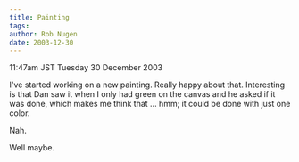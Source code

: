 ```yaml
---
title: Painting
tags: 
author: Rob Nugen
date: 2003-12-30
---
```


<p class=date>11:47am JST Tuesday 30 December 2003</p>

<p>I've started working on a new painting.  Really happy about that.
  Interesting is that Dan saw it when I only had green on the canvas
  and he asked if it was done, which makes me think that ... hmm; it
  could be done with just one color.</p>

<p>Nah.</p>

<p>Well maybe.</p>

